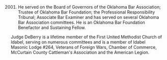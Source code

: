 ﻿---
fname: 'Michael'
lname: 'DeBerry'
id: 857
published: False
layout: judge-bio
---
2001. He
served on the Board of Governors of the Oklahoma Bar Association;
Trustee of Oklahoma Bar Foundation; the Professional Responsibility
Tribunal; Associate Bar Examiner and has served on several Oklahoma Bar
Association committees. He is an Oklahoma Bar Foundation Benefactor and
Sustaining Fellow.

Judge DeBerry is a lifetime member of the First United Methodist Church
of Idabel, serving on numerous committees and is a member of Idabel
Masonic Lodge \#264, Veterans of Foreign Wars, Chamber of Commerce,
McCurtain County Cattleman's Association and the American Legion.

